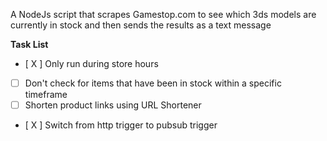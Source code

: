 A NodeJs script that scrapes Gamestop.com to see which 3ds models are currently in stock and then sends the results as a text message

**Task List**

- [ X ] Only run during store hours
- [ ] Don't check for items that have been in stock within a specific timeframe
- [ ] Shorten product links using URL Shortener
- [ X ] Switch from http trigger to pubsub trigger
